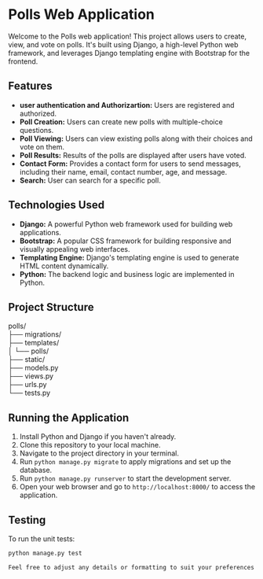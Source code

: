 # Polls Web Application

Welcome to the Polls web application! This project allows users to create, view, and vote on polls. It's built using Django, a high-level Python web framework, and leverages Django templating engine with Bootstrap for the frontend.

## Features
- **user authentication and Authorizartion:** Users are registered and authorized.
- **Poll Creation:** Users can create new polls with multiple-choice questions.
- **Poll Viewing:** Users can view existing polls along with their choices and vote on them.
- **Poll Results:** Results of the polls are displayed after users have voted.
- **Contact Form:** Provides a contact form for users to send messages, including their name, email, contact number, age, and message.
- **Search:** User can search for a specific poll.

## Technologies Used

- **Django:** A powerful Python web framework used for building web applications.
- **Bootstrap:** A popular CSS framework for building responsive and visually appealing web interfaces.
- **Templating Engine:** Django's templating engine is used to generate HTML content dynamically.
- **Python:** The backend logic and business logic are implemented in Python.

## Project Structure

polls/<br>
├── migrations/<br>
├── templates/<br>
│ └── polls/<br>
├── static/<br>
├── models.py<br>
├── views.py<br>
├── urls.py<br>
└── tests.py<br>


## Running the Application

1. Install Python and Django if you haven't already.
2. Clone this repository to your local machine.
3. Navigate to the project directory in your terminal.
4. Run `python manage.py migrate` to apply migrations and set up the database.
5. Run `python manage.py runserver` to start the development server.
6. Open your web browser and go to `http://localhost:8000/` to access the application.

## Testing

To run the unit tests:

```bash
python manage.py test

Feel free to adjust any details or formatting to suit your preferences! Let me know if you need further modifications.
